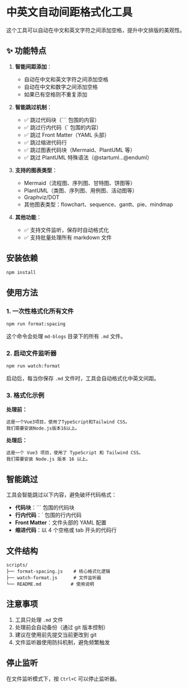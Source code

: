 # 中英文自动间距格式化工具

这个工具可以自动在中文和英文字符之间添加空格，提升中文排版的美观性。

## ✨ 功能特点

1. **智能间距添加**：
   - 自动在中文和英文字符之间添加空格
   - 自动在中文和数字之间添加空格
   - 如果已有空格则不重复添加

2. **智能跳过机制**：
   - ✅ 跳过代码块（\`\`\` 包围的内容）
   - ✅ 跳过行内代码（\` 包围的内容）
   - ✅ 跳过 Front Matter（YAML 头部）
   - ✅ 跳过缩进代码行
   - ✅ 跳过图表代码块（Mermaid、PlantUML 等）
   - ✅ 跳过 PlantUML 特殊语法（@startuml...@enduml）

3. **支持的图表类型**：
   - Mermaid（流程图、序列图、甘特图、饼图等）
   - PlantUML（类图、序列图、用例图、活动图等）
   - Graphviz/DOT
   - 其他图表类型：flowchart、sequence、gantt、pie、mindmap

4. **其他功能**：
   - ✅ 支持文件监听，保存时自动格式化
   - ✅ 支持批量处理所有 markdown 文件

## 安装依赖

```bash
npm install
```

## 使用方法

### 1. 一次性格式化所有文件

```bash
npm run format:spacing
```

这个命令会处理 `md-blogs` 目录下的所有 `.md` 文件。

### 2. 启动文件监听器

```bash
npm run watch:format
```

启动后，每当你保存 `.md` 文件时，工具会自动格式化中英文间距。

### 3. 格式化示例

**处理前：**
```
这是一个Vue3项目，使用了TypeScript和Tailwind CSS。
我们需要安装Node.js版本16以上。
```

**处理后：**
```
这是一个 Vue3 项目，使用了 TypeScript 和 Tailwind CSS。
我们需要安装 Node.js 版本 16 以上。
```

## 智能跳过

工具会智能跳过以下内容，避免破坏代码格式：

- **代码块**：\`\`\` 包围的代码块
- **行内代码**：\` 包围的行内代码
- **Front Matter**：文件头部的 YAML 配置
- **缩进代码**：以 4 个空格或 tab 开头的代码行

## 文件结构

```
scripts/
├── format-spacing.js    # 核心格式化逻辑
├── watch-format.js      # 文件监听器
└── README.md           # 使用说明
```

## 注意事项

1. 工具只处理 `.md` 文件
2. 处理前会自动备份（通过 git 版本控制）
3. 建议在使用前先提交当前更改到 git
4. 文件监听器使用防抖机制，避免频繁触发

## 停止监听

在文件监听模式下，按 `Ctrl+C` 可以停止监听器。